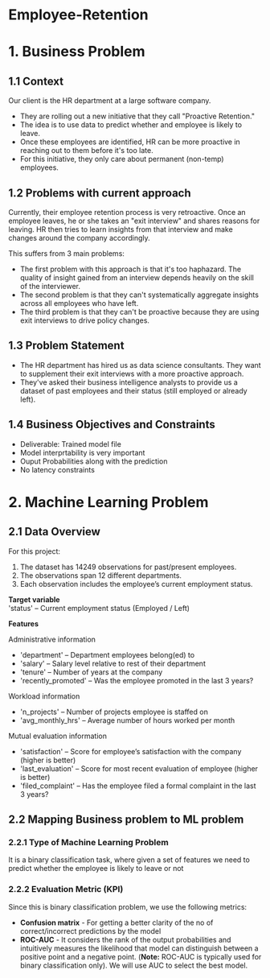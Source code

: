 # Employee-Retention
# 1. Business Problem
## 1.1 Context
Our client is the HR department at a large software company.
* They are rolling out a new initiative that they call "Proactive Retention."
* The idea is to use data to predict whether and employee is likely to leave.
* Once these employees are identified, HR can be more proactive in reaching out to them before it's too late.
* For this initiative, they only care about permanent (non-temp) employees.

## 1.2 Problems with current approach
Currently, their employee retention process is very retroactive. Once an employee leaves, he or she takes an "exit interview" and shares reasons for leaving. HR then tries to learn insights from that interview and make changes around the company accordingly.

This suffers from 3 main problems:
* The first problem with this approach is that it's too haphazard. The quality of insight gained from an interview depends heavily on the skill of the interviewer.
* The second problem is that they can't systematically aggregate insights across all employees who have left.
* The third problem is that they can't be proactive because they are using exit interviews to drive policy changes.

## 1.3 Problem Statement
* The HR department has hired us as data science consultants. They want to supplement their exit interviews with a more proactive approach.
* They've asked their business intelligence analysts to provide us a dataset of past employees and their status (still employed or already left).

## 1.4 Business Objectives and Constraints
* Deliverable: Trained model file
* Model interprtability is very important
* Ouput Probabilities along with the prediction
* No latency constraints

# 2. Machine Learning Problem
## 2.1 Data Overview

For this project:
1. The dataset has 14249 observations for past/present employees.
2. The observations span 12 different departments.
3. Each observation includes the employee’s current employment status.

**Target variable**<br>
'status' – Current employment status (Employed / Left)

**Features**

Administrative information
* 'department' – Department employees belong(ed) to
* 'salary' – Salary level relative to rest of their department
* 'tenure' – Number of years at the company
* 'recently_promoted' – Was the employee promoted in the last 3 years?

Workload information
* 'n_projects' – Number of projects employee is staffed on
* 'avg_monthly_hrs' – Average number of hours worked per month

Mutual evaluation information
* 'satisfaction' – Score for employee’s satisfaction with the company (higher is better)
* 'last_evaluation' – Score for most recent evaluation of employee (higher is better)
* 'filed_complaint' – Has the employee filed a formal complaint in the last 3 years?

## 2.2 Mapping Business problem to ML problem
### 2.2.1 Type of Machine Learning Problem
It is a binary classification task, where given a set of features we need to predict whether the employee is likely to leave or not

### 2.2.2 Evaluation Metric (KPI)
Since this is binary classification problem, we use the following metrics:
* **Confusion matrix** - For getting a better clarity of the no of correct/incorrect predictions by the model
* **ROC-AUC** - It considers the rank of the output probabilities and intuitively measures the likelihood that model can distinguish between a positive point and a negative point. (**Note:** ROC-AUC is typically used for binary classification only). We will use AUC to select the best model.
